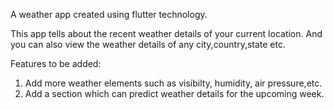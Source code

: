 A weather app created using flutter technology.

This app tells about the recent weather details of your current location. And you can also view the weather details of any city,country,state etc.

Features to be added:
1. Add more weather elements such as visibilty, humidity, air pressure,etc.
2. Add a section which can predict weather details for the upcoming week.



